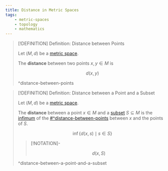 ```yaml
---
title: Distance in Metric Spaces
tags:
    - metric-spaces
    - topology
    - mathematics
---
```


>[!DEFINITION] Definition: Distance between Points
>
>Let $(M, d)$ be a [metric space](./index.md).
>
>The **distance** between two points $x,y \in M$ is
>
>$$
>d(x,y)
>$$
>
>^distance-between-points
>

>[!DEFINITION] Definition: Distance between a Point and a Subset
>
>Let $(M, d)$ be a [metric space](./index.md).
>
>The **distance** between a point $x \in M$ and a [subset](../../Set%20Theory/index.md) $S \subseteq M$ is the [infimum](../../Set%20Theory/Ordering/Boundedness.md) of the [#^distance-between-points](#^distance-between-points) between $x$ and the points of $S$.
>
>$$
>\inf \{d(x, s) \mid s \in S\}
>$$
>
>>[!NOTATION]-
>>
>>$$
>>d(x, S)
>>$$
>>
>
>^distance-between-a-point-and-a-subset
>